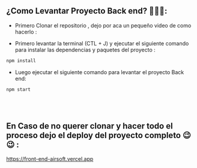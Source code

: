 ## ¿Como Levantar Proyecto Back end? 🧐🧐🧐:


<ul><li>Primero Clonar el repositorio , dejo por aca un pequeño video de como hacerlo :</li></ul>



<ul><li>Primero levantar la terminal (CTL + J) y ejecutar el siguiente comando para instalar las dependencias y paquetes del proyecto :</li></ul>

``` bash
npm install
```

<ul><li>Luego ejecutar el siguiente comando para levantar el proyecto Back end:</li></ul>

``` bash
npm start
```

<br/>
<br/>

## En Caso de no querer clonar y hacer todo el proceso dejo el deploy del proyecto completo 😉😉 :

<https://front-end-airsoft.vercel.app>
